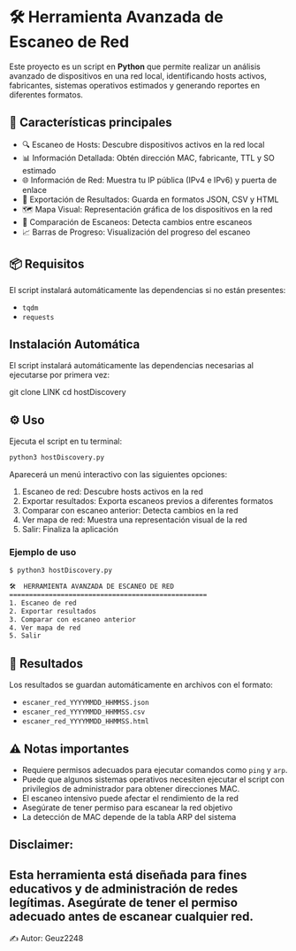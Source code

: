 # 🛠️ Herramienta Avanzada de Escaneo de Red

Este proyecto es un script en **Python** que permite realizar un análisis avanzado de dispositivos en una red local, identificando hosts activos, fabricantes, sistemas operativos estimados y generando reportes en diferentes formatos.

## 🚀 Características principales

- 🔍 Escaneo de Hosts: Descubre dispositivos activos en la red local
- 📊 Información Detallada: Obtén dirección MAC, fabricante, TTL y SO estimado
- 🌐 Información de Red: Muestra tu IP pública (IPv4 e IPv6) y puerta de enlace
- 📁 Exportación de Resultados: Guarda en formatos JSON, CSV y HTML
- 🗺️ Mapa Visual: Representación gráfica de los dispositivos en la red
- 🔄 Comparación de Escaneos: Detecta cambios entre escaneos
- 📈 Barras de Progreso: Visualización del progreso del escaneo

## 📦 Requisitos

El script instalará automáticamente las dependencias si no están presentes:

- `tqdm`
- `requests`

## Instalación Automática

El script instalará automáticamente las dependencias necesarias al ejecutarse por primera vez:

git clone LINK
cd hostDiscovery

## ⚙️ Uso

Ejecuta el script en tu terminal:

```bash
python3 hostDiscovery.py
```

Aparecerá un menú interactivo con las siguientes opciones:

1. Escaneo de red: Descubre hosts activos en la red
2. Exportar resultados: Exporta escaneos previos a diferentes formatos
3. Comparar con escaneo anterior: Detecta cambios en la red
4. Ver mapa de red: Muestra una representación visual de la red
5. Salir: Finaliza la aplicación


### Ejemplo de uso

```bash
$ python3 hostDiscovery.py

🛠️  HERRAMIENTA AVANZADA DE ESCANEO DE RED
==================================================
1. Escaneo de red
2. Exportar resultados
3. Comparar con escaneo anterior
4. Ver mapa de red
5. Salir
```

## 📂 Resultados

Los resultados se guardan automáticamente en archivos con el formato:

- `escaner_red_YYYYMMDD_HHMMSS.json`
- `escaner_red_YYYYMMDD_HHMMSS.csv`
- `escaner_red_YYYYMMDD_HHMMSS.html`

## ⚠️ Notas importantes

- Requiere permisos adecuados para ejecutar comandos como `ping` y `arp`.
- Puede que algunos sistemas operativos necesiten ejecutar el script con privilegios de administrador para obtener direcciones MAC.
- El escaneo intensivo puede afectar el rendimiento de la red
- Asegúrate de tener permiso para escanear la red objetivo
- La detección de MAC depende de la tabla ARP del sistema

## Disclaimer: 

Esta herramienta está diseñada para fines educativos y de administración de redes legítimas. Asegúrate de tener el permiso adecuado antes de escanear cualquier red.
---

✍️ Autor: Geuz2248
